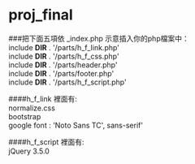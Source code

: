 # proj_final
###把下面五項依 _index.php 示意插入你的php檔案中：  
 include __DIR__ . '/parts/h_f_link.php'   
 include __DIR__ . '/parts/h_f_css.php'   
 include __DIR__ . '/parts/header.php'   
 include __DIR__ . '/parts/footer.php'   
 include __DIR__ . '/parts/h_f_script.php' 
 
 ####h_f_link 裡面有:  
 normalize.css  
 bootstrap  
 google font : 'Noto Sans TC', sans-serif'
 
 ####h_f_script 裡面有:  
 jQuery 3.5.0
